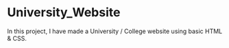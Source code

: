 # University_Website
In this project, I have made a University / College website using basic HTML &amp; CSS.
